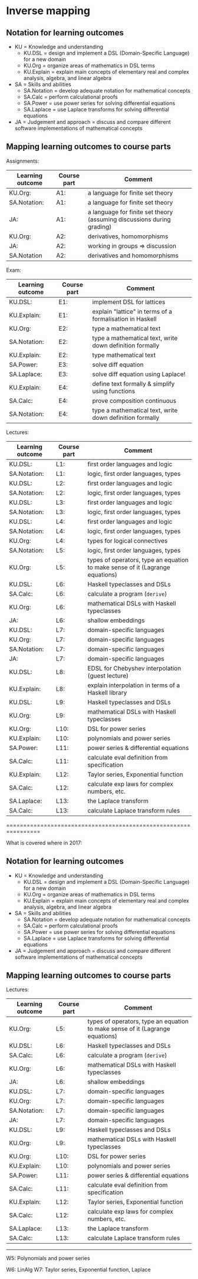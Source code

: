 # Inverse mapping

## Notation for learning outcomes

* KU = Knowledge and understanding
    * KU.DSL      = design and implement a DSL (Domain-Specific Language) for a new domain
    * KU.Org      = organize areas of mathematics in DSL terms
    * KU.Explain  = explain main concepts of elementary real and complex analysis, algebra, and linear algebra
* SA = Skills and abilities
    * SA.Notation = develop adequate notation for mathematical concepts
    * SA.Calc     = perform calculational proofs
    * SA.Power    = use power series for solving differential equations
    * SA.Laplace = use Laplace transforms for solving differential equations
* JA = Judgement and approach = discuss and compare different software implementations of mathematical concepts

## Mapping learning outcomes to course parts

Assignments:

| Learning outcome | Course part | Comment |
| ---------------- | ----------- | ------- |
| KU.Org:      | A1: |  a language for finite set theory                                        |
| SA.Notation: | A1: |  a language for finite set theory                                        |
| JA:          | A1: |  a language for finite set theory (assuming discussions during grading)  |
| KU.Org:      | A2: |  derivatives, homomorphisms                                              |
| JA:          | A2: |  working in groups => discussion                                         |
| SA.Notation  | A2: |  derivatives and homomorphisms                                           |

Exam:

| Learning outcome | Course part | Comment |
| ---------------- | ----------- | ------- |
| KU.DSL:          | E1: |  implement DSL for lattices                                   |
| KU.Explain:      | E1: |  explain "lattice" in terms of a formalisation in Haskell     |
| KU.Org:          | E2: |  type a mathematical text                                     |
| SA.Notation:     | E2: |  type a mathematical text, write down definition formally     |
| KU.Explain:      | E2: |  type mathematical text                                       |
| SA.Power:        | E3: |  solve diff equation                                          |
| SA.Laplace:      | E3: |  solve diff equation using Laplace!                           |
| KU.Explain:      | E4: |  define text formally & simplify using functions              |
| SA.Calc:         | E4: |  prove composition continuous                                 |
| SA.Notation:     | E4: |  type a mathematical text, write down definition formally     |

Lectures:

| Learning outcome | Course part | Comment |
| ---------------- | ----------- | ------- |
| KU.DSL:          | L1:  | first order languages and logic
| SA.Notation:     | L1:  | logic, first order languages, types
| KU.DSL:          | L2:  | first order languages and logic
| SA.Notation:     | L2:  | logic, first order languages, types
| KU.DSL:          | L3:  | first order languages and logic
| SA.Notation:     | L3:  | logic, first order languages, types
| KU.DSL:          | L4:  | first order languages and logic
| SA.Notation:     | L4:  | logic, first order languages, types
| KU.Org:          | L4:  | types for logical connectives
| SA.Notation:     | L5:  | logic, first order languages, types
| KU.Org:          | L5:  | types of operators, type an equation to make sense of it (Lagrange equations)
| KU.DSL:          | L6:  | Haskell typeclasses and DSLs
| SA.Calc:         | L6:  | calculate a program (`derive`)
| KU.Org:          | L6:  | mathematical DSLs with Haskell typeclasses
| JA:              | L6:  | shallow embeddings
| KU.DSL:          | L7:  | domain-specific languages
| KU.Org:          | L7:  | domain-specific languages
| SA.Notation:     | L7:  | domain-specific languages
| JA:              | L7:  | domain-specific languages
| KU.DSL:          | L8:  | EDSL for Chebyshev interpolation (guest lecture)
| KU.Explain:      | L8:  | explain interpolation in terms of a Haskell library
| KU.DSL:          | L9:  | Haskell typeclasses and DSLs
| KU.Org:          | L9:  | mathematical DSLs with Haskell typeclasses
| KU.Org:          | L10: | DSL for power series
| KU.Explain:      | L10: | polynomials and power series
| SA.Power:        | L11: | power series & differential equations
| SA.Calc:         | L11: | calculate eval definition from specification
| KU.Explain:      | L12: | Taylor series, Exponential function
| SA.Calc:         | L12: | calculate exp laws for complex numbers, etc.
| SA.Laplace:      | L13: | the Laplace transform
| SA.Calc:         | L13: | calculate Laplace transform rules

================================================================

What is covered where in 2017:

## Notation for learning outcomes

* KU = Knowledge and understanding
    * KU.DSL     = design and implement a DSL (Domain-Specific Language) for a new domain
    * KU.Org     = organize areas of mathematics in DSL terms
    * KU.Explain = explain main concepts of elementary real and complex analysis, algebra, and linear algebra
* SA = Skills and abilities
    * SA.Notation = develop adequate notation for mathematical concepts
    * SA.Calc     = perform calculational proofs
    * SA.Power    = use power series for solving differential equations
    * SA.Laplace  = use Laplace transforms for solving differential equations
* JA = Judgement and approach = discuss and compare different software implementations of mathematical concepts

## Mapping learning outcomes to course parts

Lectures:

| Learning outcome | Course part | Comment |
| ---------------- | ----------- | ------- |
| KU.Org:          | L5:  | types of operators, type an equation to make sense of it (Lagrange equations)
| KU.DSL:          | L6:  | Haskell typeclasses and DSLs
| SA.Calc:         | L6:  | calculate a program (`derive`)
| KU.Org:          | L6:  | mathematical DSLs with Haskell typeclasses
| JA:              | L6:  | shallow embeddings
| KU.DSL:          | L7:  | domain-specific languages
| KU.Org:          | L7:  | domain-specific languages
| SA.Notation:     | L7:  | domain-specific languages
| JA:              | L7:  | domain-specific languages
| KU.DSL:          | L9:  | Haskell typeclasses and DSLs
| KU.Org:          | L9:  | mathematical DSLs with Haskell typeclasses
| KU.Org:          | L10: | DSL for power series
| KU.Explain:      | L10: | polynomials and power series
| SA.Power:        | L11: | power series & differential equations
| SA.Calc:         | L11: | calculate eval definition from specification
| KU.Explain:      | L12: | Taylor series, Exponential function
| SA.Calc:         | L12: | calculate exp laws for complex numbers, etc.
| SA.Laplace:      | L13: | the Laplace transform
| SA.Calc:         | L13: | calculate Laplace transform rules

----------------------------------------------------------------


W5: Polynomials and power series

W6: LinAlg
W7: Taylor series, Exponential function, Laplace
